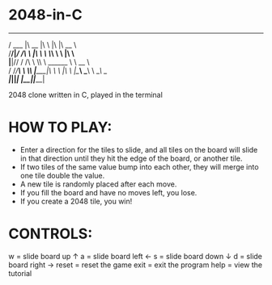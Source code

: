 # 2048-in-C
  _______  ________  ___   ___  ________     
 /  ___  \|\   __  \|\  \ |\  \|\   __  \    
/__/|_/  /\ \  \|\  \ \  \\_\  \ \  \|\  \   
|__|//  / /\ \  \\\  \ \______  \ \   __  \  
    /  /_/__\ \  \\\  \|_____|\  \ \  \|\  \ 
   |\________\ \_______\     \ \__\ \_______\
    \|_______|\|_______|      \|__|\|_______|

2048 clone written in C, played in the terminal

# HOW TO PLAY:
- Enter a direction for the tiles to slide, and all tiles on the board will slide in that direction until they hit the edge of the board, or another tile. 
- If two tiles of the same value bump into each other, they will merge into one tile double the value.
- A new tile is randomly placed after each move.
- If you fill the board and have no moves left, you lose.
- If you create a 2048 tile, you win!

# CONTROLS:
w = slide board up ↑
a = slide board left ←
s = slide board down ↓
d = slide board right →
reset = reset the game
exit = exit the program
help = view the tutorial

